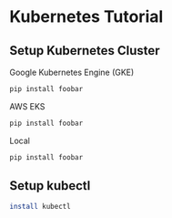 # Kubernetes Tutorial


## Setup Kubernetes Cluster

Google Kubernetes Engine (GKE)
```bash
pip install foobar
```

AWS EKS
```bash
pip install foobar
```

Local
```bash
pip install foobar
```

## Setup kubectl 

```bash
install kubectl
```

